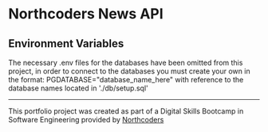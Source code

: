 # Northcoders News API

## Environment Variables
The necessary .env files for the databases have been omitted from this project, in order to connect to the databases you must create your own in the format: PGDATABASE="database_name_here" with reference to the database names located in './db/setup.sql'

--- 

This portfolio project was created as part of a Digital Skills Bootcamp in Software Engineering provided by [Northcoders](https://northcoders.com/)
